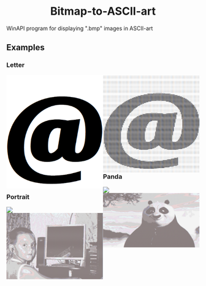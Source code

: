  <h1 align="center">Bitmap-to-ASCII-art</h1>
 
WinAPI program for displaying ".bmp" images in ASCII-art
## Examples
### Letter
<img src="Pictures/source letter.bmp" align="left" width="50%">
<img src="Pictures/result letter.PNG" align="right" width="50%">

### Panda
<img src="Pictures/source panda .bmp" align="left" width="50%">
<img src="Pictures/result panda.PNG" align="right" width="50%">

### Portrait
<img src="Pictures/source portrait.bmp" align="left" width="50%">
<img src="Pictures/result portrait.PNG" align="right" width="50%">
